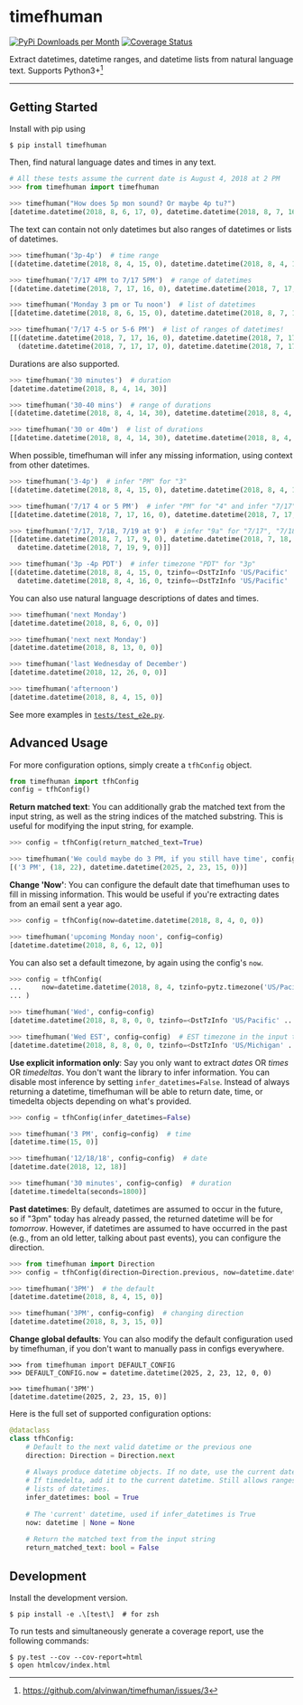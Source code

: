 # timefhuman

[![PyPi Downloads per Month](https://img.shields.io/pypi/dm/timefhuman.svg)](https://pypi.python.org/pypi/timefhuman/)
[![Coverage Status](https://coveralls.io/repos/github/alvinwan/timefhuman/badge.svg?branch=master)](https://coveralls.io/github/alvinwan/timefhuman?branch=master)

Extract datetimes, datetime ranges, and datetime lists from natural language text. Supports Python3+[^1]

[^1]: https://github.com/alvinwan/timefhuman/issues/3

----

## Getting Started

Install with pip using

```shell
$ pip install timefhuman
```

Then, find natural language dates and times in any text.

```python
# All these tests assume the current date is August 4, 2018 at 2 PM
>>> from timefhuman import timefhuman

>>> timefhuman("How does 5p mon sound? Or maybe 4p tu?")
[datetime.datetime(2018, 8, 6, 17, 0), datetime.datetime(2018, 8, 7, 16, 0)]
```

The text can contain not only datetimes but also ranges of datetimes or lists of datetimes.

```python
>>> timefhuman('3p-4p')  # time range
[(datetime.datetime(2018, 8, 4, 15, 0), datetime.datetime(2018, 8, 4, 16, 0))]

>>> timefhuman('7/17 4PM to 7/17 5PM')  # range of datetimes
[(datetime.datetime(2018, 7, 17, 16, 0), datetime.datetime(2018, 7, 17, 17, 0))]

>>> timefhuman('Monday 3 pm or Tu noon')  # list of datetimes
[[datetime.datetime(2018, 8, 6, 15, 0), datetime.datetime(2018, 8, 7, 12, 0)]]

>>> timefhuman('7/17 4-5 or 5-6 PM')  # list of ranges of datetimes!
[[(datetime.datetime(2018, 7, 17, 16, 0), datetime.datetime(2018, 7, 17, 17, 0)),
  (datetime.datetime(2018, 7, 17, 17, 0), datetime.datetime(2018, 7, 17, 18, 0))]]
```

Durations are also supported.

```python
>>> timefhuman('30 minutes')  # duration
[datetime.datetime(2018, 8, 4, 14, 30)]

>>> timefhuman('30-40 mins')  # range of durations
[(datetime.datetime(2018, 8, 4, 14, 30), datetime.datetime(2018, 8, 4, 14, 40))]

>>> timefhuman('30 or 40m')  # list of durations
[[datetime.datetime(2018, 8, 4, 14, 30), datetime.datetime(2018, 8, 4, 14, 40)]]
```

When possible, timefhuman will infer any missing information, using context from other datetimes.

```python
>>> timefhuman('3-4p')  # infer "PM" for "3"
[(datetime.datetime(2018, 8, 4, 15, 0), datetime.datetime(2018, 8, 4, 16, 0))]

>>> timefhuman('7/17 4 or 5 PM')  # infer "PM" for "4" and infer "7/17" for "5 PM"
[[datetime.datetime(2018, 7, 17, 16, 0), datetime.datetime(2018, 7, 17, 17, 0)]]

>>> timefhuman('7/17, 7/18, 7/19 at 9')  # infer "9a" for "7/17", "7/18"
[[datetime.datetime(2018, 7, 17, 9, 0), datetime.datetime(2018, 7, 18, 9, 0),
  datetime.datetime(2018, 7, 19, 9, 0)]]

>>> timefhuman('3p -4p PDT')  # infer timezone "PDT" for "3p"
[(datetime.datetime(2018, 8, 4, 15, 0, tzinfo=<DstTzInfo 'US/Pacific' ...>),
  datetime.datetime(2018, 8, 4, 16, 0, tzinfo=<DstTzInfo 'US/Pacific' ...>))]
```

You can also use natural language descriptions of dates and times.

```python
>>> timefhuman('next Monday')
[datetime.datetime(2018, 8, 6, 0, 0)]

>>> timefhuman('next next Monday')
[datetime.datetime(2018, 8, 13, 0, 0)]

>>> timefhuman('last Wednesday of December')
[datetime.datetime(2018, 12, 26, 0, 0)]

>>> timefhuman('afternoon')
[datetime.datetime(2018, 8, 4, 15, 0)]
```

See more examples in [`tests/test_e2e.py`](tests/test_e2e.py).

## Advanced Usage

For more configuration options, simply create a `tfhConfig` object.

```python
from timefhuman import tfhConfig
config = tfhConfig()
```

**Return matched text**: You can additionally grab the matched text from the input string, as well as the string indices of the matched substring. This is useful for modifying the input string, for example. 

```python
>>> config = tfhConfig(return_matched_text=True)

>>> timefhuman('We could maybe do 3 PM, if you still have time', config=config)
[('3 PM', (18, 22), datetime.datetime(2025, 2, 23, 15, 0))]
```

**Change 'Now'**: You can configure the default date that timefhuman uses to fill in missing information. This would be useful if you're extracting dates from an email sent a year ago.

```python
>>> config = tfhConfig(now=datetime.datetime(2018, 8, 4, 0, 0))

>>> timefhuman('upcoming Monday noon', config=config)
[datetime.datetime(2018, 8, 6, 12, 0)]
```

You can also set a default timezone, by again using the config's `now`.

```python
>>> config = tfhConfig(
...     now=datetime.datetime(2018, 8, 4, tzinfo=pytz.timezone('US/Pacific'))
... )

>>> timefhuman('Wed', config=config)
[datetime.datetime(2018, 8, 8, 0, 0, tzinfo=<DstTzInfo 'US/Pacific' ...>)]

>>> timefhuman('Wed EST', config=config)  # EST timezone in the input takes precedence
[datetime.datetime(2018, 8, 8, 0, 0, tzinfo=<DstTzInfo 'US/Michigan' ...>)]
```

**Use explicit information only**: Say you only want to extract *dates* OR *times* OR *timedeltas*. You don't want the library to infer information. You can disable most inference by setting `infer_datetimes=False`. Instead of always returning a datetime, timefhuman will be able to return date, time, or timedelta objects depending on what's provided.

```python
>>> config = tfhConfig(infer_datetimes=False)

>>> timefhuman('3 PM', config=config)  # time
[datetime.time(15, 0)]

>>> timefhuman('12/18/18', config=config)  # date
[datetime.date(2018, 12, 18)]

>>> timefhuman('30 minutes', config=config)  # duration
[datetime.timedelta(seconds=1800)]
```

**Past datetimes**: By default, datetimes are assumed to occur in the future, so if "3pm" today has already passed, the returned datetime will be for *tomorrow*. However, if datetimes are assumed to have occurred in the past (e.g., from an old letter, talking about past events), you can configure the direction.

```python
>>> from timefhuman import Direction
>>> config = tfhConfig(direction=Direction.previous, now=datetime.datetime(2018, 8, 4, 14))

>>> timefhuman('3PM')  # the default
[datetime.datetime(2018, 8, 4, 15, 0)]

>>> timefhuman('3PM', config=config)  # changing direction
[datetime.datetime(2018, 8, 3, 15, 0)]
```

**Change global defaults**: You can also modify the default configuration used by timefhuman, if you don't want to manually pass in configs everywhere.

```
>>> from timefhuman import DEFAULT_CONFIG
>>> DEFAULT_CONFIG.now = datetime.datetime(2025, 2, 23, 12, 0, 0)

>>> timefhuman('3PM')
[datetime.datetime(2025, 2, 23, 15, 0)]
```

Here is the full set of supported configuration options:

```python
@dataclass
class tfhConfig:
    # Default to the next valid datetime or the previous one
    direction: Direction = Direction.next
    
    # Always produce datetime objects. If no date, use the current date. If no time, use midnight.
    # If timedelta, add it to the current datetime. Still allows ranges (tuples) of datetimes and
    # lists of datetimes.
    infer_datetimes: bool = True
    
    # The 'current' datetime, used if infer_datetimes is True
    now: datetime | None = None
    
    # Return the matched text from the input string
    return_matched_text: bool = False
```

## Development

Install the development version.

```shell
$ pip install -e .\[test\]  # for zsh
```

To run tests and simultaneously generate a coverage report, use the following commands:

```shell
$ py.test --cov --cov-report=html
$ open htmlcov/index.html
```
